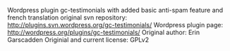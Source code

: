 
Wordpress plugin gc-testimonials with added basic anti-spam feature and french translation
original svn repository: http://plugins.svn.wordpress.org/gc-testimonials/
Wordpress plugin page: http://wordpress.org/plugins/gc-testimonials/
Original author: Erin Garscadden
Originial and current license: GPLv2

